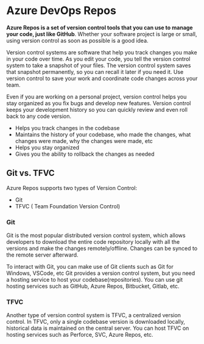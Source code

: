 # Azure DevOps Repos
  
**Azure Repos is a set of version control tools that you can use to manage your code, just like GitHub**. Whether your software project is large or small, using version control as soon as possible is a good idea.

Version control systems are software that help you track changes you make in your code over time. As you edit your code, you tell the version control system to take a snapshot of your files. The version control system saves that snapshot permanently, so you can recall it later if you need it. Use version control to save your work and coordinate code changes across your team.

Even if you are working on a personal project, version control helps you stay organized as you fix bugs and develop new features. Version control keeps your development history so you can quickly review and even roll back to any code version.

- Helps you track changes in the codebase
- Maintains the history of your codebase, who made the changes, what changes were made, why the changes were made, etc
- Helps you stay organized
- Gives you the ability to rollback the changes as needed


## Git vs. TFVC

Azure Repos supports two types of Version Control:
- Git
- TFVC ( Team Foundation Version Control)


### Git
Git is the most popular distributed version control system, which allows developers to download the entire code repository locally with all the versions and make the changes remotely/offline. Changes can be synced to the remote server afterward.

To interact with Git, you can make use of Git clients such as Git for Windows, VSCode, etc
Git provides a version control system, but you need a hosting service to host your codebase(repositories). You can use git hosting services such as GitHub, Azure Repos, Bitbucket, Gitlab, etc.


### TFVC
Another type of version control system is TFVC, a centralized version control. In TFVC, only a single codebase version is downloaded locally, historical data is maintained on the central server. You can host TFVC on hosting services such as Perforce, SVC, Azure Repos, etc.
